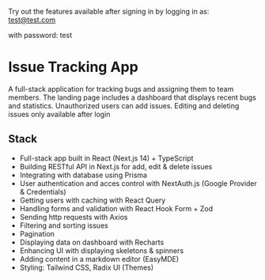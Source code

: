 Try out the features available after signing in by logging in as:
test@test.com

with password:
test

# Issue Tracking App

A full-stack application for tracking bugs and assigning them to team members. The landing page includes a dashboard that displays recent bugs and statistics. Unauthorized users can add issues. Editing and deleting issues only available after login

## Stack

- Full-stack app built in React (Next.js 14) + TypeScript
- Building RESTful API in Next.js for add, edit & delete issues
- Integrating with database using Prisma
- User authentication and acces control with NextAuth.js (Google Provider & Credentials)
- Getting users with caching with React Query
- Handling forms and validation with React Hook Form + Zod
- Sending http requests with Axios
- Filtering and sorting issues
- Pagination
- Displaying data on dashboard with Recharts
- Enhancing UI with displaying skeletons & spinners
- Adding content in a markdown editor (EasyMDE)
- Styling: Tailwind CSS, Radix UI (Themes)
